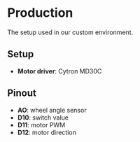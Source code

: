 # Production

The setup used in our custom environment.

## Setup

- **Motor driver**: Cytron MD30C

## Pinout

- **AO**: wheel angle sensor
- **D10**: switch value
- **D11**: motor PWM
- **D12**: motor direction